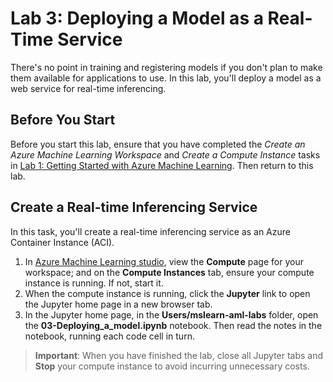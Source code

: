 # Lab 3: Deploying a Model as a Real-Time Service

There's no point in training and registering models if you don't plan to make them available for applications to use. In this lab, you'll deploy a model as a web service for real-time inferencing.

## Before You Start

Before you start this lab, ensure that you have completed the *Create an Azure Machine Learning Workspace* and *Create a Compute Instance* tasks in [Lab 1: Getting Started with Azure Machine Learning](Lab01.md). Then return to this lab.

## Create a Real-time Inferencing Service

In this task, you'll create a real-time inferencing service as an Azure Container Instance (ACI).

1. In [Azure Machine Learning studio](https://ml.azure.com), view the **Compute** page for your workspace; and on the **Compute Instances** tab, ensure your compute instance is running. If not, start it.
2. When the compute instance is running, click the **Jupyter** link to open the Jupyter home page in a new browser tab.
3. In the Jupyter home page, in the **Users/mslearn-aml-labs** folder, open the **03-Deploying_a_model.ipynb** notebook. Then read the notes in the notebook, running each code cell in turn.

> **Important**: When you have finished the lab, close all Jupyter tabs and **Stop** your compute instance to avoid incurring unnecessary costs.
